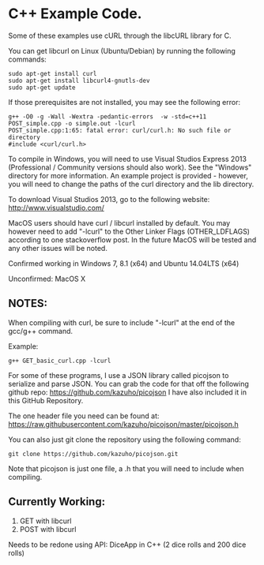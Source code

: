 C++ Example Code.
=================

Some of these examples use cURL through the libcURL library for C.

You can get libcurl on Linux (Ubuntu/Debian) by running the following commands:

```
sudo apt-get install curl
sudo apt-get install libcurl4-gnutls-dev
sudo apt-get update
```

If those prerequisites are not installed, you may see the following error:

```
g++ -O0 -g -Wall -Wextra -pedantic-errors  -w -std=c++11 POST_simple.cpp -o simple.out -lcurl
POST_simple.cpp:1:65: fatal error: curl/curl.h: No such file or directory
#include <curl/curl.h>            
```

To compile in Windows, you will need to use Visual Studios Express 2013 (Professional / Community versions should also work).
See the "Windows" directory for more information. An example project is provided - however, you will need to change
the paths of the curl directory and the lib directory.

To download Visual Studios 2013, go to the following website: http://www.visualstudio.com/

MacOS users should have curl / libcurl installed by default.
You may however need to add "-lcurl" to the Other Linker Flags (OTHER_LDFLAGS) according to one stackoverflow post.
In the future MacOS will be tested and any other issues will be noted.


Confirmed working in Windows 7, 8.1 (x64) and Ubuntu 14.04LTS (x64)

Unconfirmed: MacOS X

NOTES:
-------------

When compiling with curl, be sure to include "-lcurl" at the end of the gcc/g++ command.

Example:

```
g++ GET_basic_curl.cpp -lcurl
```


For some of these programs, I use a JSON library called picojson to serialize and parse JSON. 
You can grab the code for that off the following github repo: https://github.com/kazuho/picojson
I have also included it in this GitHub Repository. 

The one header file you need can be found at: https://raw.githubusercontent.com/kazuho/picojson/master/picojson.h

You can also just git clone the repository using the following command:

```
git clone https://github.com/kazuho/picojson.git
```

Note that picojson is just one file, a .h that you will need to include when compiling.


Currently Working:
----------------------------

1. GET with libcurl
2. POST with libcurl


Needs to be redone using API:
DiceApp in C++ (2 dice rolls and 200 dice rolls)